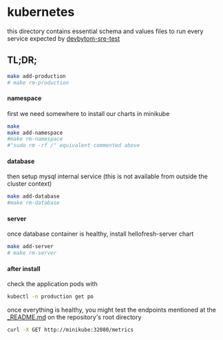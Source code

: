# kubernetes
this directory contains essential schema and values files to run every service expected by [devbytom-sre-test](https://github.com/hellofreshdevtests/devbytom-sre-test/tree/master)


## TL;DR;
```bash
make add-production
# make rm-production
```

#### namespace
first we need somewhere to install our charts in minikube 
```bash
make
make add-namespace
#make rm-namespace
#"sudo rm -rf /" equivalent commented above
```

#### database
then setup mysql internal service (this is not available from outside the cluster context)
```bash
make add-database
#make rm-database
```

#### server
once database container is healthy, install hellofresh-server chart
```bash
make add-server
# make rm-server
```

#### after install
check the application pods with
```bash
kubectl -n production get po
```

once everything is healthy, you might test the endpoints mentioned at the [_README.md](https://github.com/hellofreshdevtests/devbytom-sre-test/tree/dev/_README.md) on the repository's root directory
```bash
curl -X GET http://minikube:32080/metrics
```
